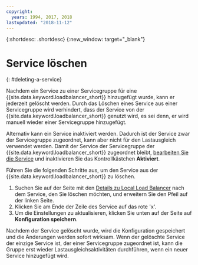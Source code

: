 ```yaml
---
copyright:
  years: 1994, 2017, 2018
lastupdated: "2018-11-12"
---
```


{:shortdesc: .shortdesc}
{:new_window: target="_blank"}

# Service löschen
{: #deleting-a-service}

Nachdem ein Service zu einer Servicegruppe für eine {{site.data.keyword.loadbalancer_short}} hinzugefügt wurde, kann er jederzeit gelöscht werden. Durch das Löschen eines Service aus einer Servicegruppe wird verhindert, dass der Service von der {{site.data.keyword.loadbalancer_short}} genutzt wird, es sei denn, er wird manuell wieder einer Servicegruppe hinzugefügt. 

Alternativ kann ein Service inaktiviert werden. Dadurch ist der Service zwar der Servicegruppe zugeordnet, kann aber nicht für den Lastausgleich verwendet werden. Damit der Service der Servicegruppe der {{site.data.keyword.loadbalancer_short}} zugeordnet bleibt, [bearbeiten Sie die Service](/docs/infrastructure/local-load-balancer?topic=local-load-balancer-editing-a-service) und inaktivieren Sie das Kontrollkästchen **Aktiviert**. 

Führen Sie die folgenden Schritte aus, um den Service aus der {{site.data.keyword.loadbalancer_short}} zu löschen.

1. Suchen Sie auf der Seite mit den [Details zu Local Load Balancer](/docs/infrastructure/local-load-balancer?topic=local-load-balancer-viewing-local-load-balancer-details) nach dem Service, den Sie löschen möchten, und erweitern Sie den Pfeil auf der linken Seite.
2. Klicken Sie am Ende der Zeile des Service auf das rote 'x'.
3. Um die Einstellungen zu aktualisieren, klicken Sie unten auf der Seite auf **Konfiguration speichern**.

Nachdem der Service gelöscht wurde, wird die Konfiguration gespeichert und die Änderungen werden sofort wirksam. Wenn der gelöschte Service der einzige Service ist, der einer Servicegruppe zugeordnet ist, kann die Gruppe erst wieder Lastausgleichsaktivitäten durchführen, wenn ein neuer Service hinzugefügt wird.
